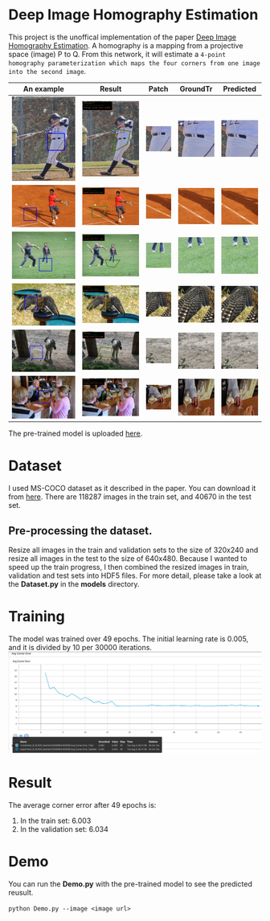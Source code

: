 # Deep Image Homography Estimation
This project is the unoffical implementation of the paper [Deep Image Homography Estimation](https://arxiv.org/abs/1606.03798).
A homography is a mapping from a projective space (image) P to Q. From this network, it will estimate 
a `4-point homography parameterization which maps the four corners from one image into the second image`.

An example        |  Result | Patch | GroundTr | Predicted
:-------------------------:|:-------------------------:|:-------------------------:|:-------------------------:|:-------------------------:
![](example_1/origin.png)   |   ![](example_1/result.png) |  ![](example_1/patch.png)| ![](example_1/gt.gif)| ![](example_1/predicted.gif)
![](example_2/origin.png)   |   ![](example_2/result.png) |  ![](example_2/patch.png)| ![](example_2/gt.gif)| ![](example_2/predicted.gif)
![](example_3/origin.png)   |   ![](example_3/result.png) |  ![](example_3/patch.png)| ![](example_3/gt.gif)| ![](example_3/predicted.gif)
![](example_4/origin.png)   |   ![](example_4/result.png) |  ![](example_4/patch.png)| ![](example_4/gt.gif)| ![](example_4/predicted.gif)
![](example_5/origin.png)   |   ![](example_5/result.png) |  ![](example_5/patch.png)| ![](example_5/gt.gif)| ![](example_5/predicted.gif)
![](example_6/origin.png)   |   ![](example_6/result.png) |  ![](example_6/patch.png)| ![](example_6/gt.gif)| ![](example_6/predicted.gif)


The pre-trained model is uploaded [here](https://drive.google.com/file/d/1ZnmlPu1NeXXMk6NHiP7fegzXM117eb15/view?usp=sharing).
# Dataset 

I used MS-COCO dataset as it described in the paper. You can download it from [here](https://cocodataset.org/#download).
There are 118287 images in the train set, and 40670 in the test set. 
## Pre-processing the dataset.
Resize all images in the train and validation sets to the size of 320x240 and resize all images in the test to the size of 640x480.
Because I wanted to speed up the train progress, I then combined the resized images in train, validation and test sets into HDF5 files. For more detail, please take a look at the **Dataset.py** in the **models** directory. 

# Training
The model was trained over 49 epochs. 
The initial learning rate is 0.005, and it is divided by 10 per 30000 iterations.
![traingImage](training.png)
# Result
The average corner error after 49 epochs is:
1. In the train set: 6.003
2. In the validation set: 6.034


# Demo

You can run the **Demo.py** with the pre-trained model to see the predicted reusult.

``python Demo.py --image <image url>``